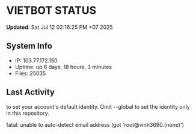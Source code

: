 # VIETBOT STATUS
**Updated**: Sat Jul 12 02:16:25 PM +07 2025

## System Info
- IP: 103.77.172.150
- Uptime: up 6 days, 18 hours, 3 minutes
- Files: 25035

## Last Activity

to set your account's default identity.
Omit --global to set the identity only in this repository.

fatal: unable to auto-detect email address (got 'root@vinh3690.(none)')
